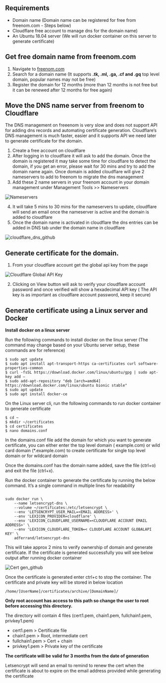 ## Requirements
- Domain name (Domain name can be registered for free from freenom.com - Steps below)
- Cloudflare free account to manage dns for the domain name)
- An Ubuntu 18.04 server (We will run docker container on this server to generate certificate)

## Get free domain name from freenom.com
1.	Navigate to [freenom.com](https://www.freenom.com/en/index.html?lang=en)
2.	Search for a domain name (It supports **.tk, .ml, .ga, .cf and .gq** top level domain, popular names may not be free)
3.	Register the domain for 12 months (more than 12 months is not free but it can be renewed after 12 months for free again)

## Move the DNS name server from freenom to Cloudflare

The DNS management on freeenom is very slow and does not support API for adding dns records and automating certificate generation. Cloudflare’s DNS management is much faster, easier and it supports API we need later to generate certificate for the domain.

1.	Create a free account on cloudflare
2.	After logging in to cloudflare it will ask to add the domain. Once the domain is registered it may take some time for cloudflare to detect the domain, if you get an error, please wait for 30 mins and try to add the domain name again.
Once domain is added cloudflare will give 2 nameservers to add to freenom to migrate the dns management
3.	Add these 2 name servers in your freenom account in your domain management under Management Tools >> Nameservers

 ![Nameservers](https://user-images.githubusercontent.com/17384364/70210003-9a819a80-1757-11ea-9f7c-1834db639589.JPG)
 
4.	It will take 5 mins to 30 mins for the nameservers to update, cloudflare will send an email once the nameserver is active and the domain is added to cloudflare
5.	Once the domain name is activated in cloudflare the dns entries can be added in DNS tab under the  domain name in cloudflare

 ![cloudflare_dns_github](https://user-images.githubusercontent.com/17384364/70222692-551d9700-1770-11ea-878e-a9dca1931b2b.JPG)

## Generate certificate for the domain.

1.	From your cloudflare account get the global api key from the page 
 
 ![Cloudflare Global API Key](https://user-images.githubusercontent.com/17384364/70222146-8fd2ff80-176f-11ea-9268-071749adee91.JPG)

2.	Clicking on View button will ask to verify your cloudflare account password and once verified will show a hexadecimal API key ( The API key is as important as cloudflare account password, keep it secure)

## Generate certificate using a Linux server and Docker

**Install docker on a linux server**

Run the following commands to install docker on the linux server (The command may change based on your Ubuntu server setup, these commands are for reference)

	$ sudo apt update
	$ sudo apt install apt-transport-https ca-certificates curl software-properties-common
	$ curl -fsSL https://download.docker.com/linux/ubuntu/gpg | sudo apt-key add –
	$ sudo add-apt-repository "deb [arch=amd64] https://download.docker.com/linux/ubuntu bionic stable"
	$ sudo apt update
	$ sudo apt install docker-ce

On the Linux server cli, run the following commands to run docker container to generate certificate

	$ cd ~
	$ mkdir ~/certificates
	$ cd certificates
	$ nano domains.conf
	
In the domains.conf file add the domain for which you want to generate certificate, you can either enter the top level domain ( example.com) or wild card domain (*.example.com) to create certificate for single top level domain or for wildcard domain

Once the domains.conf has the domain name added, save the file (ctrl+o) and exit the file (ctrl+x).

Run the docker container to generate the certificate by running the below command. It’s a single command in multiple lines for readability

```

sudo docker run \
    --name letsencrypt-dns \
    --volume ~/certificates:/etc/letsencrypt \
    --env 'LETSENCRYPT_USER_MAIL=<EMAIL ADDRESS>' \
    --env 'LEXICON_PROVIDER=cloudflare' \
    --env 'LEXICON_CLOUDFLARE_USERNAME=<CLOUDFLARE ACCOUNT EMAIL ADDRESS>' \
    --env 'LEXICON_CLOUDFLARE_TOKEN=< CLOUDFLARE ACCOUNT GLOBALAPI KEY' \
    adferrand/letsencrypt-dns

```

This will take approx 2 mins to verify ownership of domain and generate certificate. If the certificate is generated successfully you will see below output after running docker container
 
![Cert gen_github](https://user-images.githubusercontent.com/17384364/70222626-4b942f00-1770-11ea-9ed3-0548d427d932.JPG)

Once the certificate is generated enter ctrl+c to stop the container.
The certificate and private key will be stored in below location

```
/home/[UserName]/certificates/archive/[DomainName]/
```
**Only root account has access to this path so change the user to root before accessing this directory.**

The directory will contain 4 files (cert1.pem, chain1.pem, fullchain1.pem, privkey1.pem)

- cert1.pem > Certificate file
- chain1.pem > Root, intermediate cert
- fullchain1.pem > Cert + chain
- privkey1.pem > Private key of the certificate

**The certificate will be valid for 3 months from the date of generation**

Letsencrypt will send an email to remind to renew the cert when the certificate is about to expire on the email address provided while generating the certificate

